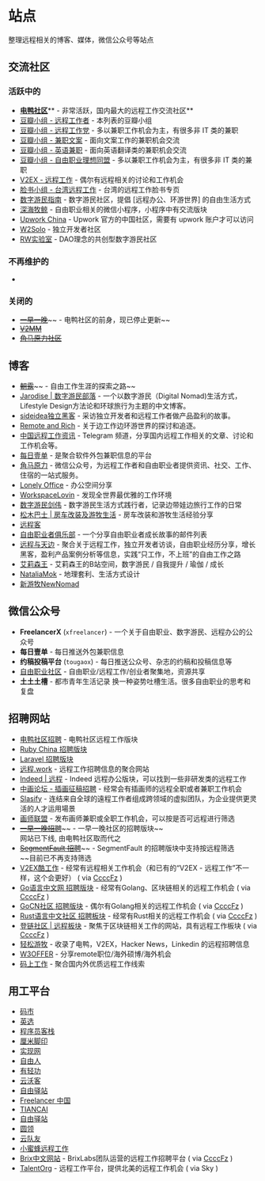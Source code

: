 # 站点

整理远程相关的博客、媒体，微信公众号等站点

<a name="CMaCA"></a>
## 交流社区

<a name="RFE8f"></a>
### 活跃中的

- [**电鸭社区**](https://eleduck.com/)** - 非常活跃，国内最大的远程工作交流社区**
- [豆瓣小组 - 远程工作者](https://www.douban.com/group/remoteworking) - 本列表的豆瓣小组
- [豆瓣小组 - 远程工作党](https://www.douban.com/group/freejobs/) - 多以兼职工作机会为主，有很多非 IT 类的兼职
- [豆瓣小组 - 兼职文案](https://www.douban.com/group/292715/) - 面向文案工作的兼职机会交流
- [豆瓣小组 - 英语兼职](https://www.douban.com/group/524795/) - 面向英语翻译类的兼职机会交流
- [豆瓣小组 - 自由职业理想同盟](https://www.douban.com/group/33544/) -  多以兼职工作机会为主，有很多非 IT 类的兼职
- [V2EX - 远程工作](https://www.v2ex.com/go/remote) - 偶尔有远程相关的讨论和工作机会
- [脸书小组 - 台湾远程工作](https://www.facebook.com/groups/remotetaiwan/) - 台湾的远程工作脸书专页
- [数字游民指南](https://www.nomadguide.cn/) - 数字游民社区，提倡 [远程办公、环游世界] 的自由生活方式
- [深海牧鲸](https://www.yuque.com/greatghoul/remote/ekpgl6) - 自由职业相关的微信小程序，小程序中有交流版块
- [Upwork China](https://community.upwork.com/t5/Upwork-China/gh-p/UpworkChina) - Upwork 官方的中国社区，需要有 upwork 账户才可以访问
- [W2Solo](https://w2solo.com/) - 独立开发者社区
- [RW实验室](https://www.rwnomad.com/) - DAO理念的共创型数字游民社区

<a name="YWHfL"></a>
### 不再维护的

- <br />
<a name="pGZQA"></a>
### 关闭的

- [~~一早一晚~~](http://yizaoyiwan.com/)~~ - 电鸭社区的前身，现已停止更新~~
- [~~V2MM~~](https://v2mm.tech/)
- [~~角马原力社区~~](http://www.gnuforce.com/community)

<a name="MwX8G"></a>
## 博客

- [~~朝露~~](http://www.littledew.com/)~~ - 自由工作生涯的探索之路~~
- [Jarodise | 数字游民部落](https://jarodise.com/) - 一个以数字游民（Digital Nomad)生活方式，Lifestyle Design方法论和环球旅行为主题的中文博客。
- [sideidea独立黑客](https://xiaozhuanlan.com/sideidea) - 采访独立开发者和远程工作者做产品盈利的故事。
- [Remote and Rich](https://zhuanlan.zhihu.com/remoteandrich) - 关于边工作边环游世界的探讨和追逐。
- [中国远程工作资讯](https://t.me/remote_cn) - Telegram 频道，分享国内远程工作相关的文章、讨论和工作机会等。
- [每日壹单](https://mryd.freeflarum.com/) - 是聚合软件外包兼职信息的平台
- [角马原力](https://www.zhihu.com/people/gnuforce/) - 微信公众号，为远程工作者和自由职业者提供资讯、社交、工作、住宿的一站式服务。
- [Lonely Office](https://zhuanlan.zhihu.com/lonelyoffice) - 办公空间分享
- [WorkspaceLovin](https://workspacelovin.com/) - 发现全世界最优雅的工作环境
- [数字游民剑伟](https://i.loli.net/2019/01/27/5c4d190b8b4d9.jpg) - 数字游民生活方式践行者，记录边带娃边旅行工作的日常
- [松木巴士 | 房车改装及游牧生活](https://zhuanlan.zhihu.com/c_155023320) - 房车改装和游牧生活经验分享
- [远程客](https://yuanchengke.com/%5D)
- [自由职业者俱乐部](https://tinyletter.com/bobjiang) - 一个分享自由职业者成长故事的邮件列表
- [远程与天边](https://blockflats.com/) - 聚合关于远程工作，独立开发者访谈，自由职业经历分享，增长黑客，盈利产品案例分析等信息，实践“只工作，不上班”的自由工作之路
- [艾莉森王](https://space.bilibili.com/14621086) - 艾莉森王的B站空间，数字游民 / 自我提升 / 瑜伽 / 成长
- [NataliaMok](https://nataliamok.com/) - 地理套利、生活方式设计
- [新游牧NewNomad](https://api.66mz8.com/api/qrcode.php?url=http://weixin.qq.com/r/1zv07CfEVXoqrWOP927F)

<a name="j1WuS"></a>
## 微信公众号

- **FreelancerX** (`xfreelancer`) - 一个关于自由职业、数字游民、远程办公的公众号
- **每日壹单** - 每日推送外包兼职信息
- **约稿投稿平台** (`tougaox`) - 每日推送公众号、杂志的约稿和投稿信息等
- [自由职业社区](https://mp.weixin.qq.com/s/9cdeXi00Qsaw54RdCCPCFg) - 自由职业/远程工作/创业者聚集地，资源共享
- **土土土槽** - 都市青年生活记录 换一种姿势吐槽生活。很多自由职业的思考和复盘

<a name="MgtwK"></a>
## 招聘网站

- [电鸭社区招聘](https://eleduck.com/categories/5/tags/0-0-19) - 电鸭社区远程工作版块
- [Ruby China 招聘版块](https://ruby-china.org/jobs)
- [Laravel 招聘版块](https://learnku.com/laravel/c/php-jobs)
- [远程.work](http://yuancheng.work/) - 远程工作招聘信息的聚合网站
- [Indeed | 远程](https://cn.indeed.com/%E5%B7%A5%E4%BD%9C-%E8%BF%9C%E7%A8%8B%E5%8A%9E%E5%85%AC) - Indeed 远程办公版块，可以找到一些非研发类的远程工作
- [中画论坛 - 插画征稿招聘](http://bbs.chahua.org/thread.php?fid=8&page=1) - 经常会有插画师的远程全职或者兼职工作机会
- [Slasify](https://slasify.com/) - 连结来自全球的遠程工作者组成跨领域的虚拟团队，为企业提供更灵活的人才运用場景
- [画师联盟](http://www.huashilm.com/job?jobType=2) - 发布画师兼职或全职工作机会，可以按是否可远程进行筛选
- [~~一早一晚招聘~~](https://3cwork.com/discussions?category=remote)~~ - 一早一晚社区的招聘版块~~<br />网站已下线, 由电鸭社区取而代之
- [~~SegmentFault 招聘~~](https://segmentfault.com/jobs/search?remote=1)~~ - SegmentFault 的招聘版块中支持按远程筛选<br />~~目前已不再支持筛选
- [V2EX酷工作](https://www.v2ex.com/?tab=jobs) - 经常有远程相关工作机会（和已有的“V2EX - 远程工作”不一样，这个会更好） ( via [CcccFz]() )
- [Go语言中文网 招聘版块](https://studygolang.com/go/jobs) - 经常有Golang、区块链相关的远程工作机会 ( via [CcccFz]() )
- [GoCN社区 招聘版块](https://gocn.vip/jobs) - 偶尔有Golang相关的远程工作机会 ( via [CcccFz]() )
- [Rust语言中文社区 招聘板块](https://rustcc.cn/section?id=fed6b7de-0a74-48eb-8988-1978858c9b35) - 经常有Rust相关的远程工作机会 ( via [CcccFz]() )
- [登链社区 | 远程板块](https://learnblockchain.cn/index.php/jobs/71/%E8%BF%9C%E7%A8%8B) - 聚焦于区块链相关工作的网站，具有远程工作板块 ( via [CcccFz]() )
- [轻松游牧](https://easynomad.cn/) - 收录了电鸭，V2EX，Hacker News，Linkedin 的远程招聘信息
- [W3OFFER](https://w3offer.com/) - 分享remote职位/海外硕博/海外机会
- [码上工作](https://open.nancheng.fun/remote/) - 聚合国内外优质远程工作线索

<a name="hAY3C"></a>
## 用工平台

- [码市](https://mart.coding.net/)
- [英选](https://www.yingxuan.io/)
- [程序员客栈](https://www.proginn.com/)
- [厘米脚印](http://www.limijiaoyin.com/)
- [实现网](http://shixian.com/)
- [自由人](http://www.freemancn.com/)
- [有轻功](http://www.youqinggong.com/)
- [云沃客](https://www.clouderwork.com/)
- [自由驿站](https://ziyouyizhan.com/)
- [Freelancer 中国](https://www.freelancer.cn/)
- [TIANCAI](https://tiancai.pro/)
- [自由驿站](https://ziyouyizhan.com/)
- [圆领](https://www.yuanling.com/)
- [云队友](https://www.duiyou360.com/)
- [小蜜蜂远程工作](https://www.xmf.com/)
- [Brix中文网站](https://zh.joinbrix.com/) - BrixLabs团队运营的远程工作招聘平台 ( via [CcccFz](https://github.com/CcccFz) )
- [TalentOrg](http://www.talentorg.cn/) - 远程工作平台，提供北美的远程工作机会 ( via Sky )
